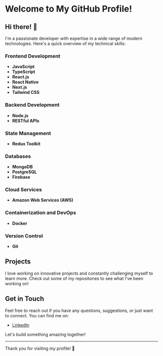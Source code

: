 # Welcome to My GitHub Profile!

## Hi there! 👋

I'm a passionate developer with expertise in a wide range of modern technologies. Here's a quick overview of my technical skills:

### **Frontend Development**
- **JavaScript**
- **TypeScript**
- **React.js**
- **React Native**
- **Next.js**
- **Tailwind CSS**

### **Backend Development**
- **Node.js**
- **RESTful APIs**

### **State Management**
- **Redux Toolkit**

### **Databases**
- **MongoDB**
- **PostgreSQL**
- **Firebase**

### **Cloud Services**
- **Amazon Web Services (AWS)**

### **Containerization and DevOps**
- **Docker**

### **Version Control**
- **Git**

## Projects

I love working on innovative projects and constantly challenging myself to learn more. Check out some of my repositories to see what I've been working on!

## Get in Touch

Feel free to reach out if you have any questions, suggestions, or just want to connect. You can find me on:

- [LinkedIn](https://www.linkedin.com/in/gavin-sonny/) 

Let's build something amazing together!

---

Thank you for visiting my profile! 🚀
